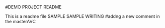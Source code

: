 #DEMO PROJECT README

This is a readme file
SAMPLE SAMPLE WRITING
#addng a new comment in the masterAVC